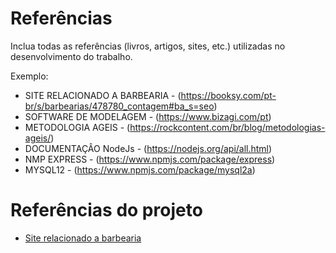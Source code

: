 
# Referências

Inclua todas as referências (livros, artigos, sites, etc.) utilizadas no desenvolvimento do trabalho.

Exemplo:

 - SITE RELACIONADO A BARBEARIA - (https://booksy.com/pt-br/s/barbearias/478780_contagem#ba_s=seo)
 - SOFTWARE DE MODELAGEM - (https://www.bizagi.com/pt)
 - METODOLOGIA AGEIS - (https://rockcontent.com/br/blog/metodologias-ageis/)
 - DOCUMENTAÇÂO NodeJs - (https://nodejs.org/api/all.html)
 - NMP EXPRESS - (https://www.npmjs.com/package/express)
 - MYSQL12 - (https://www.npmjs.com/package/mysql2a)

  



# Referências do projeto
 - [Site relacionado a barbearia](https://booksy.com/pt-br/s/barbearias/478780_contagem#ba_s=seo)

